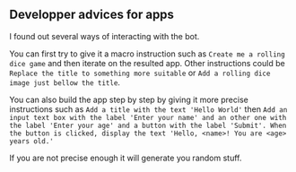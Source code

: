 ## Developper advices for apps
I found out several ways of interacting with the bot.

You can first try to give it a macro instruction such as `Create me a rolling dice game` and then iterate on the resulted app. Other instructions could be `Replace the title to something more suitable` or `Add a rolling dice image just bellow the title`.

You can also build the app step by step by giving it more precise instructions such as `Add a title with the text 'Hello World'` then `Add an input text box with the label 'Enter your name' and an other one with the label 'Enter your age' and a button with the label 'Submit'. When the button is clicked, display the text 'Hello, <name>! You are <age> years old.'`

If you are not precise enough it will generate you random stuff.
